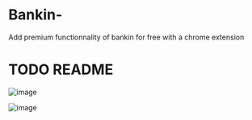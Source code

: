 # Bankin-
Add premium functionnality of bankin for free with a chrome extension 

# TODO README

![image](https://user-images.githubusercontent.com/19363319/222931725-3560fdd6-8ad6-4e37-aefa-00c89e4f19d1.png)

![image](https://user-images.githubusercontent.com/19363319/222931738-84d780c3-3cbd-4eda-9b71-41a123b8ae85.png)
